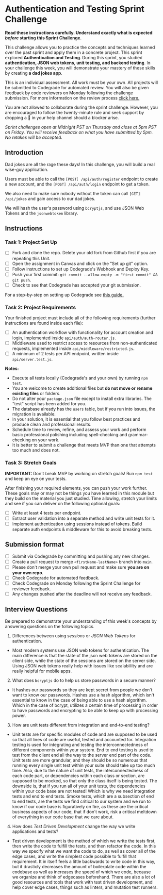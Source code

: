 # Authentication and Testing Sprint Challenge

**Read these instructions carefully. Understand exactly what is expected _before_ starting this Sprint Challenge.**

This challenge allows you to practice the concepts and techniques learned over the past sprint and apply them in a concrete project. This sprint explored **Authentication and Testing**. During this sprint, you studied **authentication, JSON web tokens, unit testing, and backend testing**. In your challenge this week, you will demonstrate your mastery of these skills by creating **a dad jokes app**.

This is an individual assessment. All work must be your own. All projects will be submitted to Codegrade for automated review. You will also be given feedback by code reviewers on Monday following the challenge submission. For more information on the review process [click here.](https://www.notion.so/lambdaschool/How-to-View-Feedback-in-CodeGrade-c5147cee220c4044a25de28bcb6bb54a)

You are not allowed to collaborate during the sprint challenge. However, you are encouraged to follow the twenty-minute rule and seek support by dropping a :wave: in your help channel should a blocker arise.

_Sprint challenges open at Midnight PST on Thursday and close at 5pm PST on Friday. You will receive feedback on what you have submitted by 5pm. No retakes will be accepted._

## Introduction

Dad jokes are all the rage these days! In this challenge, you will build a real wise-guy application.

Users must be able to call the `[POST] /api/auth/register` endpoint to create a new account, and the `[POST] /api/auth/login` endpoint to get a token.

We also need to make sure nobody without the token can call `[GET] /api/jokes` and gain access to our dad jokes.

We will hash the user's password using `bcryptjs`, and use JSON Web Tokens and the `jsonwebtoken` library.

## Instructions

### Task 1: Project Set Up

- [ ] Fork and clone the repo. Delete your old fork from Github first if you are repeating this Unit.
- [ ] Open the assignment in Canvas and click on the "Set up git" option.
- [ ] Follow instructions to set up Codegrade's Webhook and Deploy Key.
- [ ] Push your first commit: `git commit --allow-empty -m "first commit" && git push`.
- [ ] Check to see that Codegrade has accepted your git submission.

For a step-by-step on setting up Codegrade see [this guide.](https://www.notion.so/lambdaschool/Submitting-an-assignment-via-Code-Grade-A-Step-by-Step-Walkthrough-07bd65f5f8364e709ecb5064735ce374)

### Task 2: Project Requirements

Your finished project must include all of the following requirements (further instructions are found inside each file):

- [ ] An authentication workflow with functionality for account creation and login, implemented inside `api/auth/auth-router.js`.
- [ ] Middleware used to restrict access to resources from non-authenticated requests, implemented inside `api/middleware/restricted.js`.
- [ ] A minimum of 2 tests per API endpoint, written inside `api/server.test.js`.

**Notes:**

- Execute all tests locally (Codegrade's and your own) by running `npm test`.
- You are welcome to create additional files but **do not move or rename existing files** or folders.
- Do not alter your `package.json` file except to install extra libraries. The "test" script has been added for you.
- The database already has the `users` table, but if you run into issues, the migration is available.
- In your solution, it is essential that you follow best practices and produce clean and professional results.
- Schedule time to review, refine, and assess your work and perform basic professional polishing including spell-checking and grammar-checking on your work.
- It is better to submit a challenge that meets MVP than one that attempts too much and does not.

### Task 3: Stretch Goals

**IMPORTANT:** Don't break MVP by working on stretch goals! Run `npm test` and keep an eye on your tests.

After finishing your required elements, you can push your work further. These goals may or may not be things you have learned in this module but they build on the material you just studied. Time allowing, stretch your limits and see if you can deliver on the following optional goals:

- [ ] Write at least 4 tests per endpoint.
- [ ] Extract user validation into a separate method and write unit tests for it.
- [ ] Implement authentication using sessions instead of tokens. Build separate auth endpoints & middleware for this to avoid breaking tests.

## Submission format

- [ ] Submit via Codegrade by committing and pushing any new changes.
- [ ] Create a pull request to merge `<firstName-lastName>` branch into `main`.
- [ ] Please don't merge your own pull request and make sure **you are on your own repo**.
- [ ] Check Codegrade for automated feedback.
- [ ] Check Codegrade on Monday following the Sprint Challenge for reviewer feedback.
- [ ] Any changes pushed after the deadline will not receive any feedback.

## Interview Questions

Be prepared to demonstrate your understanding of this week's concepts by answering questions on the following topics.

1. Differences between using _sessions_ or _JSON Web Tokens_ for authentication.
 - Most modern systems use JSON web tokens for authentication. The main difference is that the state of the json web tokens are stored on the client side, while the state of the sessions are stored on the server side.
 Using JSON web tokens really help with issues like scalabililty and are really helpful for mobile apps.

2. What does `bcryptjs` do to help us store passwords in a secure manner?
 - It hashes our passwords so they are kept secret from people we don't want to know our passwords. Hashes use a hash algorithm, which isn't essential to know in the case of being able to use a hash algorithm. Which in the case of bcrypt, utilizes a certain time of processing in order to have passwords and encrypting to be able to keep up with processing power.

3. How are unit tests different from integration and end-to-end testing?
 - Unit tests are for specific modules of code and are supposed to be used so that all lines of code are useful, tested and accounted for. Integration testing is used for integrating and testing the interconnectedness of different components within your system. End to end testing is used to test from the client end all the way to the server end part of the code. Unit tests are more grandular, and they should be so numerous that running every single unit test within your suite should take up too much time. Also, due to the nature of unit tests, the interconnectedness of each code part, or dependencies within each class or section, are supposed to be mocked, so that only the class itself is being tested. The downside is, that if you run all of your unit tests, the dependencies within your code base are not tested!  Which is why we need integration tests and end to end tests. Smoke tests, which are a subsection of end to end tests, are the tests we find critical to our system and we run to know if our code base is figuratively on fire, as these are the critical business aspects of our code, that if don't work, risk a critical meltdown of everything in our code base that we care about.

4. How does _Test Driven Development_ change the way we write applications and tests?
 - Test driven development is the method of which we write the tests first, then write the code to fulfill the tests, and then refactor the code. In this way we specify what we want the code to do, as well as cover all of the edge cases, and write the simplest code possible to fulfill that requirement.
 It in itself feels a little backwards to write code in this way, but it drasticly decreases the amount of boilerplate code within the codebase as well as increases the speed of which we code, because we organize and think of edgecases beforehand.
 There are also a lot of good resources and tools that work with test driven development, and help cover edge cases, things such as linters, and mutation test runners.